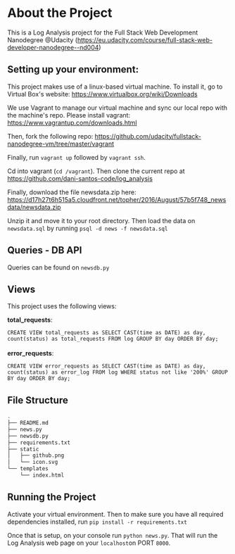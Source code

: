 # About the Project
This is a Log Analysis project for the Full Stack Web Development Nanodegree @Udacity (https://eu.udacity.com/course/full-stack-web-developer-nanodegree--nd004)


## Setting up your environment:

This project makes use of a linux-based virtual machine. To install it, go to Virtual Box's website: https://www.virtualbox.org/wiki/Downloads

We use Vagrant to manage our virtual machine and sync our local repo with the machine's repo. Please install vagrant: https://www.vagrantup.com/downloads.html

Then, fork the following repo:
https://github.com/udacity/fullstack-nanodegree-vm/tree/master/vagrant

Finally, run `vagrant up` followed by `vagrant ssh`.

Cd into vagrant (`cd /vagrant`). Then clone the current repo at https://github.com/dani-santos-code/log_analysis

Finally, download the file newsdata.zip here: https://d17h27t6h515a5.cloudfront.net/topher/2016/August/57b5f748_newsdata/newsdata.zip

Unzip it and move it to your root directory. Then
load the data on `newsdata.sql` by running
`psql -d news -f newsdata.sql`

## Queries - DB API

Queries can be found on `newsdb.py`

## Views
This project uses the following views:

**total_requests**:

` CREATE VIEW total_requests as
  SELECT CAST(time as DATE) as day, count(status) as total_requests
  FROM log
  GROUP BY day
  ORDER BY day;
`
\
\
**error_requests**:

` CREATE VIEW error_requests as
  SELECT CAST(time as DATE) as day, count(status) as error_log
  FROM log
  WHERE status not like '200%'
  GROUP BY day
  ORDER BY day;
`

## File Structure
```bash
.
├── README.md
├── news.py
├── newsdb.py
├── requirements.txt
├── static
│   ├── github.png
│   └── icon.svg
└── templates
    └── index.html
```
## Running the Project

Activate your virtual environment. Then to make sure you have all
required dependencies installed, run `pip install -r requirements.txt`

Once that is setup, on your console run `python news.py`. That will run the
Log Analysis web page on your `localhost`on PORT `8000`.

